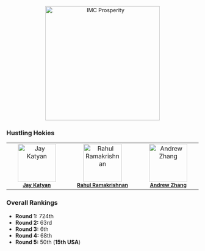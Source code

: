 <p align="center">
  <img src="https://prosperity.imc.com/assets/imc-prosperity-3c66b55a.svg" alt="IMC Prosperity" width="300"/>
</p>

### Hustling Hokies

<table border="0" cellpadding="0" cellspacing="0">
  <tr>
    <!-- Jay Katyan -->
    <td align="center" valign="top" width="150">
      <a href="https://github.com/jkatyan">
        <img src="https://avatars.githubusercontent.com/u/33378744?v=4&s=100"
             width="100px" alt="Jay Katyan"/>
      </a><br/>
      <sub><b><a href="https://www.linkedin.com/in/jkatyan">Jay Katyan</a></b></sub>
    </td>
    <!-- Rahul Ramakrishnan -->
    <td align="center" valign="top" width="180">
      <a href="https://github.com/rahul-ramakrishnan10062003">
        <img src="https://avatars.githubusercontent.com/u/80089440?v=4&s=100"
             width="100px" alt="Rahul Ramakrishnan"/>
      </a><br/>
      <sub><b><a href="https://www.linkedin.com/in/rahul-ramakrishnan10062003/">Rahul Ramakrishnan</a></b></sub>
    </td>
    <!-- Andrew Zhang -->
    <td align="center" valign="top" width="150">
      <a href="https://github.com/andrew-zhang-8985a2120">
        <img src="https://avatars.githubusercontent.com/u/43453481?v=4&s=100"
             width="100px" alt="Andrew Zhang"/>
      </a><br/>
      <sub><b><a href="https://www.linkedin.com/in/andrew-zhang-8985a2120/">Andrew Zhang</a></b></sub>
    </td>
  </tr>
</table>


### Overall Rankings

- **Round 1:** 724th  
- **Round 2:** 63rd  
- **Round 3:** 6th  
- **Round 4:** 68th  
- **Round 5:** 50th (**15th USA**)

